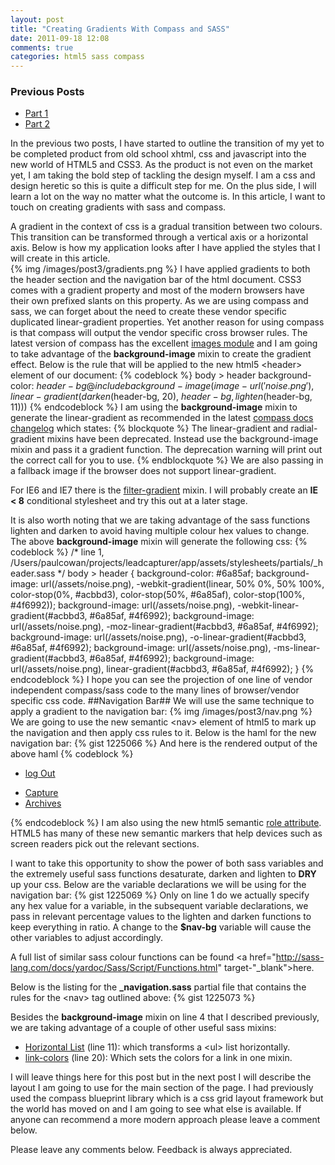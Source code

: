 ```yaml
---
layout: post
title: "Creating Gradients With Compass and SASS"
date: 2011-09-18 12:08
comments: true
categories: html5 sass compass
---
```

### Previous Posts
- [Part 1](/blog/2011/09/07/site-refresh-with-html5-and-sass---part-1/)
- [Part 2](/blog/2011/09/08/site-refresh-with-html5-and-sass---part-2/)

In the previous two posts, I have started to outline the transition of my yet to be completed product from old school xhtml, css and javascript into the new world of HTML5 and CSS3.  As the product is not even on the market yet, I am taking the bold step of tackling the design myself.  I am a css and design heretic so this is quite a difficult step for me.  On the plus side, I will learn a lot on the way no matter what the outcome is. In this article, I want to touch on creating gradients with sass and compass.

A gradient in the context of css is a gradual transition between two colours.  This transition can be transformed through a vertical axis or a horizontal axis.  Below is how my application looks after I have applied the styles that I will create in this article.  
{% img /images/post3/gradients.png %}
I have applied gradients to both the header section and the navigation bar of the html document.  CSS3 comes with a gradient property and most of the modern browsers have their own prefixed slants on this property.  As we are using compass and sass, we can forget about the need to create these vendor specific duplicated linear-gradient properties.  Yet another reason for using compass is that compass will output the vendor specific cross browser rules.  The latest version of compass has the excellent <a href="http://compass-style.org/reference/compass/css3/images/" target="_blank">images module</a> and I am going to take advantage of the **background-image** mixin to create the gradient effect.  Below is the rule that will be applied to the new html5 &lt;header&gt; element of our document:
{% codeblock %}
body > header
  background-color: $header-bg
  @include background-image(image-url('noise.png'), linear-gradient(darken($header-bg, 20), $header-bg, lighten($header-bg, 11)))
{% endcodeblock %}
I am using the **background-image** mixin to generate the linear-gradient as recommended in the latest <a href="http://compass-style.org/CHANGELOG/" target="_blank">compass docs changelog</a> which states:
{% blockquote %}
The linear-gradient and radial-gradient mixins have been deprecated. Instead use the background-image mixin and pass it a gradient function. The deprecation warning will print out the correct call for you to use.
{% endblockquote %}
We are also passing in a fallback image if the browser does not support linear-gradient.

For IE6 and IE7 there is the <a href="http://compass-style.org/reference/compass/css3/images/#mixin-filter-gradient" target="_blank">filter-gradient</a> mixin.  I will probably create an **IE &lt; 8** conditional stylesheet and try this out at a later stage.

It is also worth noting that we are taking advantage of the sass functions lighten and darken to avoid having multiple colour hex values to change.  The above **background-image** mixin will generate the following css:
{% codeblock %}
/* line 1, /Users/paulcowan/projects/leadcapturer/app/assets/stylesheets/partials/_header.sass */
body > header {
  background-color: #6a85af;
  background-image: url(/assets/noise.png), -webkit-gradient(linear, 50% 0%, 50% 100%, color-stop(0%, #acbbd3), color-stop(50%, #6a85af), color-stop(100%, #4f6992));
  background-image: url(/assets/noise.png), -webkit-linear-gradient(#acbbd3, #6a85af, #4f6992);
  background-image: url(/assets/noise.png), -moz-linear-gradient(#acbbd3, #6a85af, #4f6992);
  background-image: url(/assets/noise.png), -o-linear-gradient(#acbbd3, #6a85af, #4f6992);
  background-image: url(/assets/noise.png), -ms-linear-gradient(#acbbd3, #6a85af, #4f6992);
  background-image: url(/assets/noise.png), linear-gradient(#acbbd3, #6a85af, #4f6992);
}
{% endcodeblock %}
I hope you can see the projection of one line of vendor independent compass/sass code to the many lines of browser/vendor specific css code.
##Navigation Bar##
We will use the same technique to apply a gradient to the navigation bar:
{% img /images/post3/nav.png %}
We are going to use the new semantic &lt;nav&gt; element of html5 to mark up the navigation and then apply css rules to it.  Below is the haml for the new navigation bar:
{% gist 1225066 %}
And here is the rendered output of the above haml
{% codeblock %}
<nav role="navigation">
    <ul role="user">
      <li>
        <a href="/logout">log Out</a>
      </li>
    </ul>
    <ul role="main-navigation">
      <li>
        <a href="/Home/Index" data-method="get">Capture</a>
      </li>
      <li>
        <a href="/Archive/Index" data-method="get">Archives</a>
      </li>
    </ul>
</nav>
{% endcodeblock %}
I am also using the new html5 semantic <a href="http://www.w3.org/wiki/PF/XTech/HTML5/RoleAttribute" target="_blank">role attribute</a>. HTML5 has many of these new semantic markers that help devices such as screen readers pick out the relevant sections.
 
I want to take this opportunity to show the power of both sass variables and the extremely useful sass functions desaturate, darken and lighten to **DRY** up your css.  Below are  the variable declarations we will be using for the navigation bar:
{% gist 1225069 %}
Only on line 1 do we actually specify any hex value for a variable, in the subsequent variable declarations, we pass in relevant percentage values to the lighten and darken functions to keep everything in ratio. A change to the **$nav-bg** variable will cause the other variables to adjust accordingly.

A full list of similar sass colour functions can be found <a href="http://sass-lang.com/docs/yardoc/Sass/Script/Functions.html" target-"_blank">here</a>.

Below is the listing for the **_navigation.sass** partial file that contains the rules for the &lt;nav&gt; tag outlined above:
{% gist 1225073 %}

Besides the **background-image** mixin on line 4 that I described previously, we are taking advantage of a couple of other useful sass mixins:

- <a href="http://compass-style.org/reference/compass/utilities/lists/horizontal_list/" target="_blank">Horizontal List</a> (line 11): which transforms a &lt;ul&gt; list horizontally.
- <a href="http://compass-style.org/reference/compass/utilities/links/link_colors/" target="_blank">link-colors</a> (line 20): Which sets the colors for a link in one mixin.

I will leave things here for this post but in the next post I will describe the layout I am going to use for the main section of the page.  I had previously used the compass blueprint library which is a css grid layout framework but the world has moved on and I am going to see what else is available.  If anyone can recommend a more modern approach please leave a comment below.

Please leave any comments below.  Feedback is always appreciated.